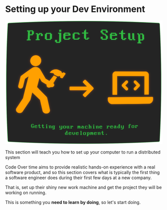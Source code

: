 # Setting up your Dev Environment

![Setup screen](img/setup_course.png)

This section will teach you how to set up your computer to run a distributed system

Code Over time aims to provide realistic hands-on experience with a real software product, and so this section covers what is typically the first thing a software engineer does during their first few days at a new company.

That is, set up their shiny new work machine and get the project they will be working on running.

This is something you **need to learn by doing**, so let's start doing.
